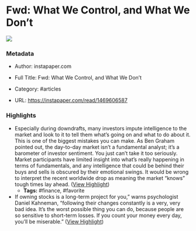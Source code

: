 # Fwd: What We Control, and What We Don’t

![](https://readwise-assets.s3.amazonaws.com/static/images/article2.74d541386bbf.png)

### Metadata

- Author: instapaper.com
- Full Title: Fwd: What We Control, and What We Don’t
- Category: #articles


- URL: https://instapaper.com/read/1469606587

### Highlights

- Especially during downdrafts, many investors impute intelligence to the market and look to it to tell them what’s going on and what to do about it. This is one of the biggest mistakes you can make. As Ben Graham pointed out, the day-to-day market isn’t a fundamental analyst; it’s a barometer of investor sentiment. You just can’t take it too seriously. Market participants have limited insight into what’s really happening in terms of fundamentals, and any intelligence that could be behind their buys and sells is obscured by their emotional swings. It would be wrong to interpret the recent worldwide drop as meaning the market “knows” tough times lay ahead. ([View Highlight](https://instapaper.com/read/1469606587/18299343))
    - **Tags:** #finance, #favorite
- If owning stocks is a long-term project for you,” warns psychologist Daniel Kahneman, “following their changes constantly is a very, very bad idea. It’s the worst possible thing you can do, because people are so sensitive to short-term losses. If you count your money every day, you’ll be miserable.” ([View Highlight](https://instapaper.com/read/1469606587/18299349))
